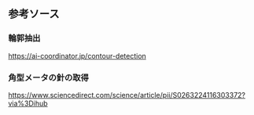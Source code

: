 ## 参考ソース
### 輪郭抽出
https://ai-coordinator.jp/contour-detection
### 角型メータの針の取得
https://www.sciencedirect.com/science/article/pii/S0263224116303372?via%3Dihub
